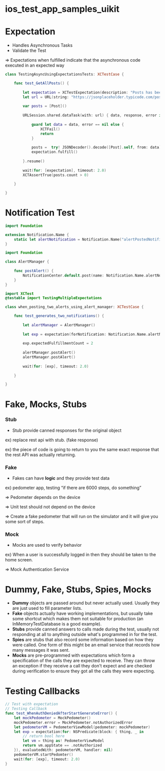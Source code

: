 # ios_test_app_samples_uikit

# Expectation

- Handles Asynchronous Tasks
- Validate the Test

⇒ Expectations when fulfilled indicate that the asynchronous code executed in an expected way 

```swift
class TestingAsyncUsingExpectationsTests: XCTestCase {

    func test_GetAllPosts() {
        
        let expectation = XCTestExpectation(description: "Posts has been downloaded!")
        let url = URL(string: "https://jsonplaceholder.typicode.com/posts")!
        
        var posts = [Post]()
        
        URLSession.shared.dataTask(with: url) { data, response, error in
            
            guard let data = data, error == nil else {
                XCTFail()
                return
            }
            
            posts =  try! JSONDecoder().decode([Post].self, from: data)
            expectation.fulfill()
            
        }.resume()
        
        wait(for: [expectation], timeout: 2.0)
        XCTAssertTrue(posts.count > 0)
              
    }

}
```

# Notification Test

```swift
import Foundation

extension Notification.Name {
    static let alertNotification = Notification.Name("alertPostedNotification")
}
```

```swift
import Foundation

class AlertManager {
    
    func postAlert() {
        NotificationCenter.default.post(name: Notification.Name.alertNotification, object: self)
    }
}
```

```swift
import XCTest
@testable import TestingMultipleExpectations

class when_posting_two_alerts_using_alert_manager: XCTestCase {

    func test_generates_two_notifications() {
        
        let alertManager = AlertManager()
        
        let exp = expectation(forNotification: Notification.Name.alertNotification, object: alertManager, handler: nil)
        
        exp.expectedFulfillmentCount = 2
        
        alertManager.postAlert()
        alertManager.postAlert()
        
        wait(for: [exp], timeout: 2.0)
        
    }

}
```

# Fake, Mocks, Stubs

### Stub

- Stub provide canned responses for the original object

ex) replace rest api with stub. (fake response)

ex) the piece of code is going to return to you the same exact response that the rest API was actually returning. 

### Fake

- Fakes can have **logic** and they provide test data

ex) pedometer app, testing “if there are 6000 steps, do something”

⇒ Pedometer depends on the device

⇒ Unit test should not depend on the device 

⇒ Create a fake pedometer that will run on the simulator and it will give you some sort of steps. 

### Mock

- Mocks are used to verify behavior

ex) When a user is successfully logged in then they should be taken to the home screen.

⇒ Mock Authentication Service 

# Dummy, Fake, Stubs, Spies, Mocks

- **Dummy** objects are passed around but never actually used. Usually they are just used to fill parameter lists.
- **Fake** objects actually have working implementations, but usually take some shortcut which makes them not suitable for production (an InMemoryTestDatabase is a good example).
- **Stubs** provide canned answers to calls made during the test, usually not responding at all to anything outside what's programmed in for the test.
- **Spies** are stubs that also record some information based on how they were called. One form of this might be an email service that records how many messages it was sent.
- **Mocks** are pre-programmed with expectations which form a specification of the calls they are expected to receive. They can throw an exception if they receive a call they don't expect and are checked during verification to ensure they got all the calls they were expecting.

# Testing Callbacks

```swift
// Test with expectation
// Testing Callback 
func test_WhenAuthDeniedAfterStartGenerateError() {
    let mockPedometer = MockPedometer()
    mockPedometer.error = MockPedometer.notAuthorizedError
    let pedometerVM = PedometerViewModel(pedometer: mockPedometer)
    let exp = expectation(for: NSPredicate(block: { thing, _ in
        // return bool here
        let vm = thing as! PedometerViewModel
        return vm.appState == .notAuthorized
    }), evaluatedWith: pedometerVM, handler: nil)
    pedometerVM.startPedomter()
    wait(for: [exp], timeout: 2.0)
}
```
